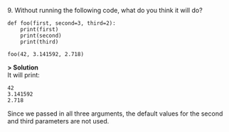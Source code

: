 9\. Without running the following code, what do you think it will do?
```
def foo(first, second=3, third=2):
    print(first)
    print(second)
    print(third)

foo(42, 3.141592, 2.718)
```

**> Solution**\
It will print:
```
42 
3.141592 
2.718
```
Since we passed in all three arguments, the default values for the second and third parameters are not used.